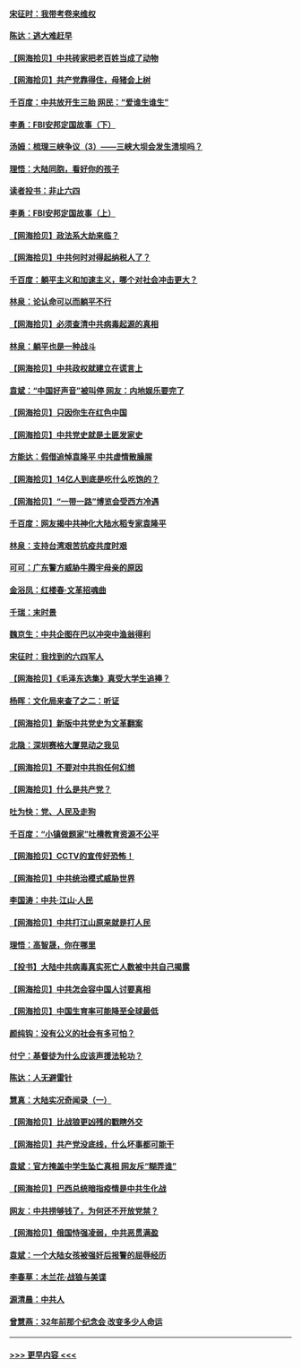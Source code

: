 #### [宋征时：我带考卷来维权](../pages/nsc993/n12994088.md?t=06041252) 
#### [陈达：逃大难赶早](../pages/nsc993/n12993569.md?t=06041252) 
#### [【网海拾贝】中共砖家把老百姓当成了动物](../pages/nsc993/n12993483.md?t=06041252) 
#### [【网海拾贝】共产党靠得住，母猪会上树](../pages/nsc993/n12990730.md?t=06041252) 
#### [千百度：中共放开生三胎 网民：“爱谁生谁生”](../pages/nsc993/n12990644.md?t=06041252) 
#### [李勇：FBI安邦定国故事（下）](../pages/nsc993/n12987854.md?t=06041252) 
#### [汤姆：梳理三峡争议（3）——三峡大坝会发生溃坝吗？](../pages/nsc993/n12989806.md?t=06041252) 
#### [理悟：大陆同胞，看好你的孩子](../pages/nsc993/n12989778.md?t=06041252) 
#### [读者投书：非止六四](../pages/nsc993/n12989673.md?t=06041252) 
#### [李勇：FBI安邦定国故事（上）](../pages/nsc993/n12987749.md?t=06041252) 
#### [【网海拾贝】政法系大劫来临？](../pages/nsc993/n12987596.md?t=06041252) 
#### [【网海拾贝】中共何时对得起纳税人了？](../pages/nsc993/n12985578.md?t=06041252) 
#### [千百度：躺平主义和加速主义，哪个对社会冲击更大？](../pages/nsc993/n12985512.md?t=06041252) 
#### [林泉：论认命可以而躺平不行](../pages/nsc993/n12985505.md?t=06041252) 
#### [【网海拾贝】必须查清中共病毒起源的真相](../pages/nsc993/n12984276.md?t=06041252) 
#### [林泉：躺平也是一种战斗](../pages/nsc993/n12984194.md?t=06041252) 
#### [【网海拾贝】中共政权就建立在谎言上](../pages/nsc993/n12981880.md?t=06041252) 
#### [袁斌：“中国好声音”被叫停 网友：内地娱乐要完了](../pages/nsc993/n12981826.md?t=06041252) 
#### [【网海拾贝】只因你生在红色中国](../pages/nsc993/n12979096.md?t=06041252) 
#### [【网海拾贝】中共党史就是土匪发家史](../pages/nsc993/n12976478.md?t=06041252) 
#### [方能达：假借追悼袁隆平 中共虚情散臊腥](../pages/nsc993/n12976396.md?t=06041252) 
#### [【网海拾贝】14亿人到底是吃什么吃饱的？](../pages/nsc993/n12974125.md?t=06041252) 
#### [【网海拾贝】“一带一路”博览会受西方冷遇](../pages/nsc993/n12971787.md?t=06041252) 
#### [千百度：网友揭中共神化大陆水稻专家袁隆平](../pages/nsc993/n12971733.md?t=06041252) 
#### [林泉：支持台湾艰苦抗疫共度时艰](../pages/nsc993/n12971350.md?t=06041252) 
#### [可可：广东警方威胁牛腾宇母亲的原因](../pages/nsc993/n12971100.md?t=06041252) 
#### [金浴凤：红楼春·文革招魂曲](../pages/nsc993/n12970354.md?t=06041252) 
#### [千瑞：末时景](../pages/nsc993/n12970337.md?t=06041252) 
#### [魏京生：中共企图在巴以冲突中渔翁得利](../pages/nsc993/n12970286.md?t=06041252) 
#### [宋征时：我找到的六四军人](../pages/nsc993/n12970213.md?t=06041252) 
#### [【网海拾贝】《毛泽东选集》真受大学生追捧？](../pages/nsc993/n12968779.md?t=06041252) 
#### [杨晖：文化局来查了之二：听证](../pages/nsc993/n12966528.md?t=06041252) 
#### [【网海拾贝】新版中共党史为文革翻案](../pages/nsc993/n12967526.md?t=06041252) 
#### [北隐：深圳赛格大厦晃动之我见](../pages/nsc993/n12967393.md?t=06041252) 
#### [【网海拾贝】不要对中共抱任何幻想](../pages/nsc993/n12965222.md?t=06041252) 
#### [【网海拾贝】什么是共产党？](../pages/nsc993/n12962781.md?t=06041252) 
#### [吐为快：党、人民及走狗](../pages/nsc993/n12962747.md?t=06041252) 
#### [千百度：“小镇做题家”吐槽教育资源不公平](../pages/nsc993/n12962705.md?t=06041252) 
#### [【网海拾贝】CCTV的宣传好恐怖！](../pages/nsc993/n12959984.md?t=06041252) 
#### [【网海拾贝】中共统治模式威胁世界](../pages/nsc993/n12957622.md?t=06041252) 
#### [李国涛：中共‧江山‧人民](../pages/nsc993/n12957502.md?t=06041252) 
#### [【网海拾贝】中共打江山原来就是打人民](../pages/nsc993/n12954345.md?t=06041252) 
#### [理悟：高智晟，你在哪里](../pages/nsc993/n12953115.md?t=06041252) 
#### [【投书】大陆中共病毒真实死亡人数被中共自己揭露](../pages/nsc993/n12953050.md?t=06041252) 
#### [【网海拾贝】中共怎会容中国人讨要真相](../pages/nsc993/n12952161.md?t=06041252) 
#### [【网海拾贝】中国生育率可能降至全球最低](../pages/nsc993/n12948793.md?t=06041252) 
#### [颜纯钩：没有公义的社会有多可怕？](../pages/nsc993/n12947626.md?t=06041252) 
#### [付宁：基督徒为什么应该声援法轮功？](../pages/nsc993/n12947233.md?t=06041252) 
#### [陈达：人无避雷针](../pages/nsc993/n12947098.md?t=06041252) 
#### [慧真：大陆实况奇闻录（一）](../pages/nsc993/n12945811.md?t=06041252) 
#### [【网海拾贝】比战狼更凶残的戳瞎外交](../pages/nsc993/n12945717.md?t=06041252) 
#### [【网海拾贝】共产党没底线，什么坏事都可能干](../pages/nsc993/n12942090.md?t=06041252) 
#### [袁斌：官方掩盖中学生坠亡真相 网友斥“糊弄谁”](../pages/nsc993/n12942029.md?t=06041252) 
#### [【网海拾贝】巴西总统暗指疫情是中共生化战](../pages/nsc993/n12938999.md?t=06041252) 
#### [网友：中共捞够钱了，为何还不开放党禁？](../pages/nsc993/n12938952.md?t=06041252) 
#### [【网海拾贝】俄国恃强凌弱，中共恶贯满盈](../pages/nsc993/n12936626.md?t=06041252) 
#### [袁斌：一个大陆女孩被强奸后报警的屈辱经历](../pages/nsc993/n12936547.md?t=06041252) 
#### [李春草：木兰花·战狼与美谍](../pages/nsc993/n12935995.md?t=06041252) 
#### [源清晨：中共人](../pages/nsc993/n12935589.md?t=06041252) 
#### [曾慧燕：32年前那个纪念会 改变多少人命运](../pages/nsc993/n12934233.md?t=06041252) 

----
#### [ >>> 更早内容 <<< ](../indexes/nsc993-earlier.md)
